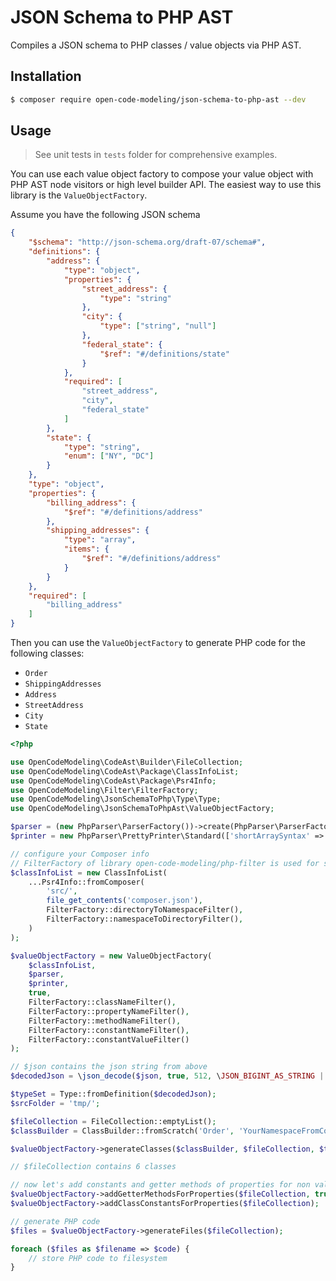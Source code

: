 # JSON Schema to PHP AST

Compiles a JSON schema to PHP classes / value objects via PHP AST.

## Installation

```bash
$ composer require open-code-modeling/json-schema-to-php-ast --dev
```

## Usage

> See unit tests in `tests` folder for comprehensive examples.

You can use each value object factory to compose your value object with PHP AST node visitors or high level builder API.
The easiest way to use this library is the `ValueObjectFactory`.

Assume you have the following JSON schema
```json
{
    "$schema": "http://json-schema.org/draft-07/schema#",
    "definitions": {
        "address": {
            "type": "object",
            "properties": {
                "street_address": {
                    "type": "string"
                },
                "city": {
                    "type": ["string", "null"]
                },
                "federal_state": {
                    "$ref": "#/definitions/state"
                }
            },
            "required": [
                "street_address",
                "city",
                "federal_state"
            ]
        },
        "state": {
            "type": "string",
            "enum": ["NY", "DC"]
        }
    },
    "type": "object",
    "properties": {
        "billing_address": {
            "$ref": "#/definitions/address"
        },
        "shipping_addresses": {
            "type": "array",
            "items": {
                "$ref": "#/definitions/address"
            }
        }
    },
    "required": [
        "billing_address"
    ]
}
```

Then you can use the `ValueObjectFactory` to generate PHP code for the following classes:
- `Order`
- `ShippingAddresses`
- `Address`
- `StreetAddress`
- `City`
- `State`

```php
<?php

use OpenCodeModeling\CodeAst\Builder\FileCollection;
use OpenCodeModeling\CodeAst\Package\ClassInfoList;
use OpenCodeModeling\CodeAst\Package\Psr4Info;
use OpenCodeModeling\Filter\FilterFactory;
use OpenCodeModeling\JsonSchemaToPhp\Type\Type;
use OpenCodeModeling\JsonSchemaToPhpAst\ValueObjectFactory;

$parser = (new PhpParser\ParserFactory())->create(PhpParser\ParserFactory::ONLY_PHP7);
$printer = new PhpParser\PrettyPrinter\Standard(['shortArraySyntax' => true]);

// configure your Composer info
// FilterFactory of library open-code-modeling/php-filter is used for sake of brevity
$classInfoList = new ClassInfoList(
    ...Psr4Info::fromComposer(
        'src/',
        file_get_contents('composer.json'),
        FilterFactory::directoryToNamespaceFilter(),
        FilterFactory::namespaceToDirectoryFilter(),
    )
);

$valueObjectFactory = new ValueObjectFactory(
    $classInfoList,
    $parser,
    $printer,
    true,
    FilterFactory::classNameFilter(),
    FilterFactory::propertyNameFilter(),
    FilterFactory::methodNameFilter(),
    FilterFactory::constantNameFilter(),
    FilterFactory::constantValueFilter()
);

// $json contains the json string from above
$decodedJson = \json_decode($json, true, 512, \JSON_BIGINT_AS_STRING | \JSON_THROW_ON_ERROR);

$typeSet = Type::fromDefinition($decodedJson);
$srcFolder = 'tmp/';

$fileCollection = FileCollection::emptyList();
$classBuilder = ClassBuilder::fromScratch('Order', 'YourNamespaceFromComposer')->setFinal(true);

$valueObjectFactory->generateClasses($classBuilder, $fileCollection, $typeSet, $srcFolder);

// $fileCollection contains 6 classes

// now let's add constants and getter methods of properties for non value objects
$valueObjectFactory->addGetterMethodsForProperties($fileCollection, true);
$valueObjectFactory->addClassConstantsForProperties($fileCollection);

// generate PHP code
$files = $valueObjectFactory->generateFiles($fileCollection);

foreach ($files as $filename => $code) {
    // store PHP code to filesystem
}
```
